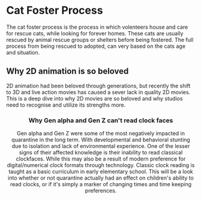 <!DOCTYPE html>
<html>
<meta<link rel="preconnect" href="https://fonts.googleapis.com">
<link rel="preconnect" href="https://fonts.gstatic.com" crossorigin>
<link href="https://fonts.googleapis.com/css2?family=Inter:ital,opsz,wght@0,14..32,100..900;1,14..32,100..900&display=swap" rel="stylesheet">
	<head>
		<h1>Cat Foster Process</h1>
	</head>
		<body> The cat foster process is the process in which volenteers house and care for rescue cats, while looking for forever homes. These cats are usually rescued by animal rescue groups or shelters before being fostered. The full process from being rescued to adopted, can very based on the cats age and situation.</body>
<head>
	<h2>Why 2D animation is so beloved</h2>
</head>
<body> 2D animation had been beloved through generations, but recently the shift to 3D and live action movies has caused a sever lack in quality 2D movies. This is a deep dive into why 2D movies are so beloved and why studios need to recognise and utilize its strengths more.</body>
<header>
	<h3>Why Gen alpha and Gen Z can't read clock faces</h3>
</head>
<body> Gen alpha and Gen Z were some of the most negatively impacted in quarantine in the long term. With developmental and behavioral stunting due to isolation and lack of environmental experience. One of the lesser signs of their affected knowledge is their inability to read classical clockfaces. While this may also be a result of modern preference for digital/numerical clock formats through technology. Classic clock reading is taught as a basic curriculum in early elementary school. This will be a look into whether or not quarantine actually had an effect on children's ability to read clocks, or if it's simply a marker of changing times and time keeping preferences.</body>
</html>

